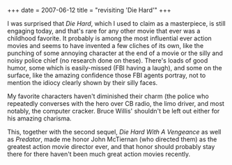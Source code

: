 +++
date = 2007-06-12
title = "revisiting 'Die Hard'"
+++

I was surprised that *Die Hard*, which I used to claim as a masterpiece,
is still engaging today, and that\'s rare for any other movie that ever
was a childhood favorite. It probably is among the most influential ever
action movies and seems to have invented a few cliches of its own, like
the punching of some annoying character at the end of a movie or the
silly and noisy police chief (no research done on these). There\'s loads
of good humor, some which is easily-missed (FBI having a laugh), and
some on the surface, like the amazing confidence those FBI agents
portray, not to mention the idiocy clearly shown by their silly faces.

My favorite characters haven\'t diminished their charm (the police who
repeatedly converses with the hero over CB radio, the limo driver, and
most notably, the computer cracker. Bruce Willis\' shouldn\'t be left
out either for his amazing charisma.

This, together with the second sequel, *Die Hard With A Vengeance* as
well as *Predator*, made me honor John McTiernan (who directed them) as
the greatest action movie director ever, and that honor should probably
stay there for there haven\'t been much great action movies recently.

